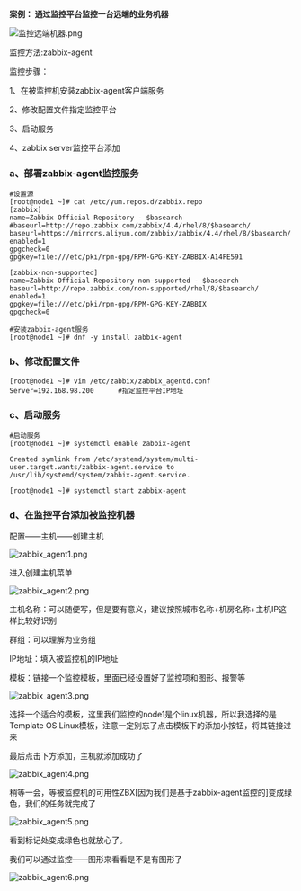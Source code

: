 **案例： 通过监控平台监控一台远端的业务机器**

![监控远端机器.png](https://www.zutuanxue.com:8000/static/media/images/2020/10/24/1603530035321.png)

监控方法:zabbix-agent

监控步骤：

1、在被监控机安装zabbix-agent客户端服务

2、修改配置文件指定监控平台

3、启动服务

4、zabbix server监控平台添加

### a、部署zabbix-agent监控服务

```
#设置源
[root@node1 ~]# cat /etc/yum.repos.d/zabbix.repo
[zabbix]
name=Zabbix Official Repository - $basearch
#baseurl=http://repo.zabbix.com/zabbix/4.4/rhel/8/$basearch/
baseurl=https://mirrors.aliyun.com/zabbix/zabbix/4.4/rhel/8/$basearch/
enabled=1
gpgcheck=0
gpgkey=file:///etc/pki/rpm-gpg/RPM-GPG-KEY-ZABBIX-A14FE591

[zabbix-non-supported]
name=Zabbix Official Repository non-supported - $basearch
baseurl=http://repo.zabbix.com/non-supported/rhel/8/$basearch/
enabled=1
gpgkey=file:///etc/pki/rpm-gpg/RPM-GPG-KEY-ZABBIX
gpgcheck=0

#安装zabbix-agent服务
[root@node1 ~]# dnf -y install zabbix-agent
```

### b、修改配置文件

```
[root@node1 ~]# vim /etc/zabbix/zabbix_agentd.conf 
Server=192.168.98.200      #指定监控平台IP地址
```

### c、启动服务

```
#启动服务
[root@node1 ~]# systemctl enable zabbix-agent

Created symlink from /etc/systemd/system/multi-user.target.wants/zabbix-agent.service to /usr/lib/systemd/system/zabbix-agent.service.

[root@node1 ~]# systemctl start zabbix-agent
```

### d、在监控平台添加被监控机器

配置——主机——创建主机

![zabbix_agent1.png](https://www.zutuanxue.com:8000/static/media/images/2020/10/24/1603530153425.png)

进入创建主机菜单

![zabbix_agent2.png](https://www.zutuanxue.com:8000/static/media/images/2020/10/24/1603530169082.png)

主机名称：可以随便写，但是要有意义，建议按照城市名称+机房名称+主机IP这样比较好识别

群组：可以理解为业务组

IP地址：填入被监控机的IP地址

模板：链接一个监控模板，里面已经设置好了监控项和图形、报警等

![zabbix_agent3.png](https://www.zutuanxue.com:8000/static/media/images/2020/10/24/1603530184146.png)

选择一个适合的模板，这里我们监控的node1是个linux机器，所以我选择的是Template OS Linux模板，注意一定别忘了点击模板下的添加小按钮，将其链接过来

最后点击下方添加，主机就添加成功了

![zabbix_agent4.png](https://www.zutuanxue.com:8000/static/media/images/2020/10/24/1603530197581.png)

稍等一会，等被监控机的可用性ZBX[因为我们是基于zabbix-agent监控的]变成绿色，我们的任务就完成了

![zabbix_agent5.png](https://www.zutuanxue.com:8000/static/media/images/2020/10/24/1603530210348.png)

看到标记处变成绿色也就放心了。

我们可以通过监控——图形来看看是不是有图形了

![zabbix_agent6.png](https://www.zutuanxue.com:8000/static/media/images/2020/10/24/1603530223831.png)